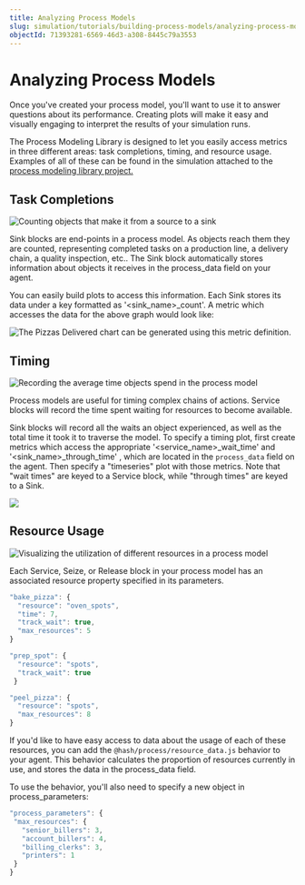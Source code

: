 ```yaml
---
title: Analyzing Process Models
slug: simulation/tutorials/building-process-models/analyzing-process-models
objectId: 71393281-6569-46d3-a308-8445c79a3553
---
```


# Analyzing Process Models

Once you've created your process model, you'll want to use it to answer questions about its performance. Creating plots will make it easy and visually engaging to interpret the results of your simulation runs.

‌The Process Modeling Library is designed to let you easily access metrics in three different areas: task completions, timing, and resource usage. Examples of all of these can be found in the simulation attached to the [process modeling library project.](https://core.hash.ai/@hash/process/stable)

## Task Completions

![Counting objects that make it from a source to a sink](https://lh6.googleusercontent.com/FpkhPVYVzOMsDXWZ5GU1pMJ1NLUEI0ddJ4pIFFN1BNcdJjnQRByxupbwkzVPgNpyVqJL1eVOq3A0HJdNlWnQJ7oXQAURcIoBHqh4y9-SgEpiXDlX2VyKLL74XOV4NB0hn_SRHsK9)

Sink blocks are end-points in a process model. As objects reach them they are counted, representing completed tasks on a production line, a delivery chain, a quality inspection, etc.. The Sink block automatically stores information about objects it receives in the process_data field on your agent.

You can easily build plots to access this information. Each Sink stores its data under a key formatted as '&lt;sink_name&gt;\_count'. A metric which accesses the data for the above graph would look like:

![The Pizzas Delivered chart can be generated using this metric definition.](https://lh3.googleusercontent.com/c_DmTlg1_LZtwGVB5Nx8VSDsXmiOtYmgYpBkPci3eJwzm250_Z45MTRtBjE8YP3lmMRTp99Z7G2xYRR5B1URmNOxJz2CUs0bSLM9EI2nw1txwu85iElGZdWJofiq5iUUysiSt-xY)

## Timing

![Recording the average time objects spend in the process model](https://lh5.googleusercontent.com/vWCTGpdXJcm8TnBCjvXwJo5PnIM6zdX5jvnv26x4FOpd68NI9w6XGYa2Mv8smTUedHJCc3gnHRcf30O1CMnTxZQS9qkViqioaZs8BgPIUoARfymyZeEuKC5UPmzKJ80Ddm4DeY0Q)

Process models are useful for timing complex chains of actions. Service blocks will record the time spent waiting for resources to become available.

Sink blocks will record all the waits an object experienced, as well as the total time it took it to traverse the model. To specify a timing plot, first create metrics which access the appropriate '&lt;service_name&gt;\_wait_time' and '&lt;sink_name&gt;\_through_time' , which are located in the `process_data` field on the agent. Then specify a "timeseries" plot with those metrics. Note that "wait times" are keyed to a Service block, while "through times" are keyed to a Sink.

![](https://cdn-us1.hash.ai/site/docs/image%20%2852%29.png)

## Resource Usage

![Visualizing the utilization of different resources in a process model](https://lh5.googleusercontent.com/2uML2JYITbiTbPOJb6ajbO_bQcScgO_7UwA_7umszwbeC5zlxcH6bpQ_0kojqRoXVaABEJnS8ZHkddVMwf4qZMW2hMv_tzFr0idCyNvKBRfq-DSxeO6RPX3hb2IiNGD27Ds_QT6y)

Each Service, Seize, or Release block in your process model has an associated resource property specified in its parameters.

<Tabs>
<Tab title="Service Block" >

```javascript
"bake_pizza": {
  "resource": "oven_spots",
  "time": 7,
  "track_wait": true,
  "max_resources": 5
}
```

</Tab>

<Tab title="Seize Block" >

```javascript
"prep_spot": {
  "resource": "spots",
  "track_wait": true
 }
```

</Tab>

<Tab title="Release Block" >

```javascript
"peel_pizza": {
  "resource": "spots",
  "max_resources": 8
}
```

</Tab>
</Tabs>

If you'd like to have easy access to data about the usage of each of these resources, you can add the `@hash/process/resource_data.js` behavior to your agent. This behavior calculates the proportion of resources currently in use, and stores the data in the process_data field.

To use the behavior, you'll also need to specify a new object in process_parameters:

```javascript
"process_parameters": {
 "max_resources": {
   "senior_billers": 3,
   "account_billers": 4,
   "billing_clerks": 3,
   "printers": 1
 }
}
```
